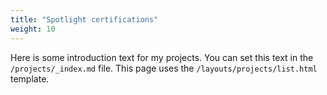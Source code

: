 ```yaml
---
title: "Spotlight certifications"
weight: 10
---
```


Here is some introduction text for my projects. You can set this text in the `/projects/_index.md` file. This page uses the `/layouts/projects/list.html` template.
